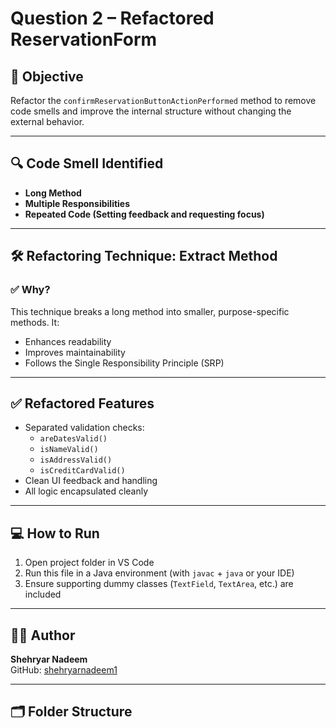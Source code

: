 # Question 2 – Refactored ReservationForm

## 📌 Objective

Refactor the `confirmReservationButtonActionPerformed` method to remove code smells and improve the internal structure without changing the external behavior.

---

## 🔍 Code Smell Identified

- **Long Method**
- **Multiple Responsibilities**
- **Repeated Code (Setting feedback and requesting focus)**

---

## 🛠 Refactoring Technique: Extract Method

### ✅ Why?
This technique breaks a long method into smaller, purpose-specific methods. It:
- Enhances readability
- Improves maintainability
- Follows the Single Responsibility Principle (SRP)

---

## ✅ Refactored Features

- Separated validation checks:
  - `areDatesValid()`
  - `isNameValid()`
  - `isAddressValid()`
  - `isCreditCardValid()`
- Clean UI feedback and handling
- All logic encapsulated cleanly

---

## 💻 How to Run

1. Open project folder in VS Code
2. Run this file in a Java environment (with `javac` + `java` or your IDE)
3. Ensure supporting dummy classes (`TextField`, `TextArea`, etc.) are included

---

## 👨‍💻 Author

**Shehryar Nadeem**  
GitHub: [shehryarnadeem1](https://github.com/shehryarnadeem1)

---

## 🗂️ Folder Structure